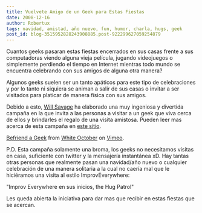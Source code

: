 ```yaml
---
title: Vuelvete Amigo de un Geek para Estas Fiestas
date: 2008-12-16
author: Robertux
tags: navidad, amistad, año nuevo, fun, humor, charla, hugs, geek
post_id: blog-3515952828243908885.post-922299627059254879
---
```


Cuantos geeks pasaran estas fiestas encerrados en sus casas frente a sus computadoras viendo alguna vieja película, jugando videojuegos o simplemente perdiendo el tiempo en Internet mientras todo mundo se encuentra celebrando con sus amigos de alguna otra manera?

Algunos geeks suelen ser un tanto apáticos para este tipo de celebraciones y por lo tanto ni siquiera se animan a salir de sus casas o invitar a ser visitados para platicar de manera física con sus amigos.

Debido a esto, [Will Savage](https://www.willsavage.com/) ha elaborado una muy ingeniosa y divertida campaña en la que invita a las personas a visitar a un geek que viva cerca de ellos y brindarles el regalo de una visita amistosa. Pueden leer mas acerca de esta campaña en [este sitio](https://befriendageek.com/).

[Befriend a Geek](https://vimeo.com/2473786) from [White October](https://vimeo.com/user1019057) on [Vimeo](https://vimeo.com/).

P.D. Esta campaña solamente una broma, los geeks no necesitamos visitas en casa, suficiente con twitter y la mensajería instantánea xD. Hay tantas otras personas que realmente pasan una navidad/año nuevo o cualquier celebración de una manera solitaria a la cual no caería mal que le hiciéramos una visita al estilo ImprovEverywhere:

"Improv
Everywhere en sus inicios, the Hug Patrol"

Les queda abierta la iniciativa para dar mas que recibir en estas fiestas que se acercan.